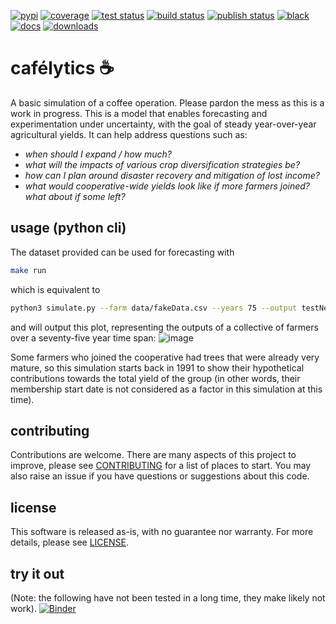 [![pypi](https://img.shields.io/pypi/v/cafelytics)](https://pypi.org/project/cafelytics/)
[![coverage](https://coveralls.io/repos/github/mindthegrow/cafelytics/badge.svg?branch=main)](https://coveralls.io/github/mindthegrow/cafelytics?branch=main)
[![test status](https://github.com/mindthegrow/cafelytics/actions/workflows/main.yml/badge.svg)](https://github.com/mindthegrow/cafelytics/actions/workflows/main.yml)
[![build status](https://github.com/mindthegrow/cafelytics/actions/workflows/build.yml/badge.svg)](https://github.com/mindthegrow/cafelytics/actions/workflows/build.yml)
[![publish status](https://github.com/mindthegrow/cafelytics/actions/workflows/publish.yml/badge.svg)](https://github.com/mindthegrow/cafelytics/actions/workflows/publish.yml)
[![black](https://img.shields.io/badge/code%20style-black-000000.svg)](https://github.com/psf/black)
[![docs](https://readthedocs.org/projects/cafelytics/badge/?version=stable)](https://cafelytics.readthedocs.io/en/stable/?badge=stable)
[![downloads](https://static.pepy.tech/personalized-badge/cafelytics?period=total&units=abbreviation&left_color=gray&right_color=blue&left_text=downloads)](https://pepy.tech/project/cafelytics)

# cafélytics ☕️
A basic simulation of a coffee operation. Please pardon the mess as this is a work in progress.
This is a model that enables forecasting and experimentation under uncertainty, with the goal of steady year-over-year agricultural yields.
It can help address questions such as:
- _when should I expand / how much?_
- _what will the impacts of various crop diversification strategies be?_
- _how can I plan around disaster recovery and mitigation of lost income?_
- _what would cooperative-wide yields look like if more farmers joined? what about if some left?_


## usage (python cli)

The dataset provided can be used for forecasting with
```bash
make run
```

which is equivalent to 

```bash
python3 simulate.py --farm data/fakeData.csv --years 75 --output testNewFarm.png
```

and will output this plot, representing the outputs of a collective of farmers over a seventy-five year time span:
![image](https://user-images.githubusercontent.com/40366263/126934177-7353103f-bd90-4a7a-9085-f409a69d1b66.png)

Some farmers who joined the cooperative had trees that were already very mature, so this simulation starts back in 1991 to show their hypothetical contributions towards the total yield of the group (in other words, their membership start date is not considered as a factor in this simulation at this time).


## contributing
Contributions are welcome. There are many aspects of this project to improve, please see [CONTRIBUTING](/info/CONTRIBUTING.md) for a list of places to start. You may also raise an issue if you have questions or suggestions about this code. 


## license
This software is released as-is, with no guarantee nor warranty. For more details, please see [LICENSE](/info/LICENSE.txt).


## try it out
(Note: the following have not been tested in a long time, they make likely not work).
[![Binder](https://mybinder.org/badge_logo.svg)](https://mybinder.org/v2/gh/mindthegrow/cafelytics/HEAD/?urlpath=git-pull?repo=https://github.com/mindthegrow/cafelytics)

